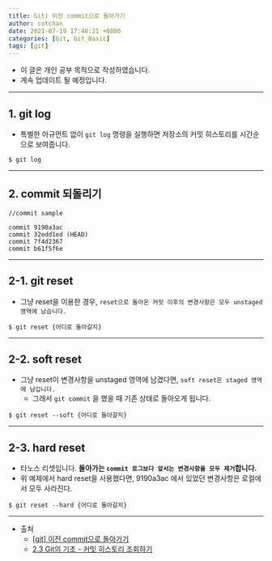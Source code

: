 ```yaml
---
title: Git) 이전 commit으로 돌아가기
author: cotchan
date: 2021-07-19 17:48:21 +0800 
categories: [Git, Git_Basic]
tags: [git]
---
```


+ 이 글은 개인 공부 목적으로 작성하였습니다.
+ 계속 업데이트 될 예정입니다.

---

## 1. git log

+ 특별한 아규먼트 없이 `git log` 명령을 실행하면 저장소의 커밋 히스토리를 시간순으로 보여줍니다.

```terminal
$ git log
```

---

## 2. commit 되돌리기

```
//commit sample

commit 9190a3ac
commit 32edd1ed (HEAD)
commit 7f4d2367
commit b61f5f6e
```

---

## 2-1. git reset

+ 그냥 reset을 이용한 경우, `reset으로 돌아온 커밋 이후의 변경사항은 모두 unstaged 영역에 남습니다.`

```terminal
$ git reset {어디로 돌아갈지}
```

---

## 2-2. soft reset

+ 그냥 reset이 변경사항을 unstaged 영역에 남겼다면, `soft reset은 staged 영역에 남깁니다.` 
  + 그래서 `git commit` 을 했을 때 기존 상태로 돌아오게 됩니다.
 

```terminal
$ git reset --soft {어디로 돌아갈지}
```

---

## 2-3. hard reset

+ 타노스 리셋입니다. **돌아가는 `commit 로그보다 앞서는 변경사항을 모두 제거`합니다.**
+ 위 예제에서 hard reset을 사용했다면, 9190a3ac 에서 있었던 변경사항은 로컬에서 모두 사라진다.

```terminal
$ git reset --hard {어디로 돌아갈지}
```

---

+ 출처
  + [[git] 이전 commit으로 돌아가기](https://medium.com/@kwoncharles/git-%EC%9D%B4%EC%A0%84-commit%EC%9C%BC%EB%A1%9C-%EB%8F%8C%EC%95%84%EA%B0%80%EA%B8%B0-cf6caed43ed5)
  + [2.3 Git의 기초 - 커밋 히스토리 조회하기](https://git-scm.com/book/ko/v2/Git%EC%9D%98-%EA%B8%B0%EC%B4%88-%EC%BB%A4%EB%B0%8B-%ED%9E%88%EC%8A%A4%ED%86%A0%EB%A6%AC-%EC%A1%B0%ED%9A%8C%ED%95%98%EA%B8%B0)

